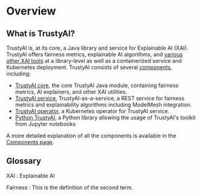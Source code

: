 # Overview

## What is TrustyAI?

TrustyAI is, at its core, a Java library and service for Explainable AI (XAI).
TrustyAI offers fairness metrics, explainable AI algorithms, and [various other XAI tools](Features.md) at a library-level as well as a containerized service and Kubernetes deployment.
TrustyAI consists of several [components](Components.md), including:

* [TrustyAI core](TrustyAI-core.md), the core TrustyAI Java module, containing fairness metrics, AI explainers, and other XAI utilities.
* [TrustyAI service](TrustyAI-service.md), TrustyAI-as-a-service, a REST service for fairness metrics and explainability algorithms including ModelMesh integration. 
* [TrustyAI operator](TrustyAI-operator.md), a Kubernetes operator for TrustyAI service.
* [Python TrustyAI](TrustyAI-Python.md), a Python library allowing the usage of TrustyAI's toolkit from Jupyter notebooks

A more detailed explanation of all the components is available in the [Components page](Components.md).

## Glossary

XAI
: Explainable AI

Fairness
: This is the definition of the second term.
